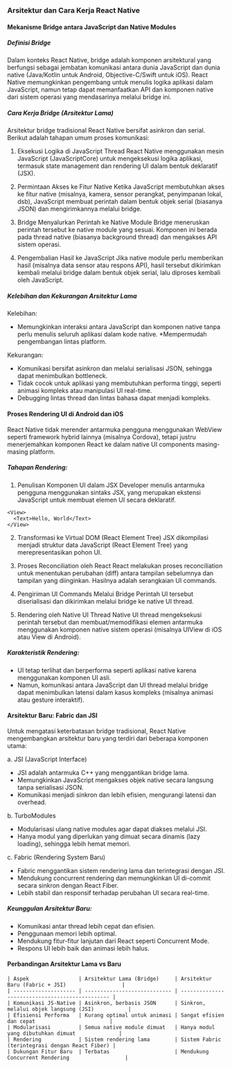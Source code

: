 ### Arsitektur dan Cara Kerja React Native
#### Mekanisme Bridge antara JavaScript dan Native Modules
##### Definisi Bridge
Dalam konteks React Native, bridge adalah komponen arsitektural yang berfungsi sebagai jembatan komunikasi antara dunia JavaScript dan dunia native (Java/Kotlin untuk Android, Objective-C/Swift untuk iOS). React Native memungkinkan pengembang untuk menulis logika aplikasi dalam JavaScript, namun tetap dapat memanfaatkan API dan komponen native dari sistem operasi yang mendasarinya melalui bridge ini.

##### Cara Kerja Bridge (Arsitektur Lama)
Arsitektur bridge tradisional React Native bersifat asinkron dan serial. Berikut adalah tahapan umum proses komunikasi:
1. Eksekusi Logika di JavaScript Thread
React Native menggunakan mesin JavaScript (JavaScriptCore) untuk mengeksekusi logika aplikasi, termasuk state management dan rendering UI dalam bentuk deklaratif (JSX).

2. Permintaan Akses ke Fitur Native
Ketika JavaScript membutuhkan akses ke fitur native (misalnya, kamera, sensor perangkat, penyimpanan lokal, dsb), JavaScript membuat perintah dalam bentuk objek serial (biasanya JSON) dan mengirimkannya melalui bridge.

3. Bridge Menyalurkan Perintah ke Native Module
Bridge meneruskan perintah tersebut ke native module yang sesuai. Komponen ini berada pada thread native (biasanya background thread) dan mengakses API sistem operasi.

4. Pengembalian Hasil ke JavaScript
Jika native module perlu memberikan hasil (misalnya data sensor atau respons API), hasil tersebut dikirimkan kembali melalui bridge dalam bentuk objek serial, lalu diproses kembali oleh JavaScript.

##### Kelebihan dan Kekurangan Arsitektur Lama
Kelebihan:
* Memungkinkan interaksi antara JavaScript dan komponen native tanpa perlu menulis seluruh aplikasi dalam kode native.
*Mempermudah pengembangan lintas platform.

Kekurangan:
* Komunikasi bersifat asinkron dan melalui serialisasi JSON, sehingga dapat menimbulkan bottleneck.
* Tidak cocok untuk aplikasi yang membutuhkan performa tinggi, seperti animasi kompleks atau manipulasi UI real-time.
* Debugging lintas thread dan lintas bahasa dapat menjadi kompleks.

#### Proses Rendering UI di Android dan iOS
React Native tidak merender antarmuka pengguna menggunakan WebView seperti framework hybrid lainnya (misalnya Cordova), tetapi justru menerjemahkan komponen React ke dalam native UI components masing-masing platform.

##### Tahapan Rendering:
1. Penulisan Komponen UI dalam JSX
Developer menulis antarmuka pengguna menggunakan sintaks JSX, yang merupakan ekstensi JavaScript untuk membuat elemen UI secara deklaratif.

```
<View>
  <Text>Hello, World</Text>
</View>
```

2. Transformasi ke Virtual DOM (React Element Tree)
JSX dikompilasi menjadi struktur data JavaScript (React Element Tree) yang merepresentasikan pohon UI.

3. Proses Reconciliation oleh React
React melakukan proses reconciliation untuk menentukan perubahan (diff) antara tampilan sebelumnya dan tampilan yang diinginkan. Hasilnya adalah serangkaian UI commands.

4. Pengiriman UI Commands Melalui Bridge
Perintah UI tersebut diserialisasi dan dikirimkan melalui bridge ke native UI thread.

5. Rendering oleh Native UI Thread
Native UI thread mengeksekusi perintah tersebut dan membuat/memodifikasi elemen antarmuka menggunakan komponen native sistem operasi (misalnya UIView di iOS atau View di Android).

##### Karakteristik Rendering:
* UI tetap terlihat dan berperforma seperti aplikasi native karena menggunakan komponen UI asli.
* Namun, komunikasi antara JavaScript dan UI thread melalui bridge dapat menimbulkan latensi dalam kasus kompleks (misalnya animasi atau gesture interaktif).

#### Arsitektur Baru: Fabric dan JSI
Untuk mengatasi keterbatasan bridge tradisional, React Native mengembangkan arsitektur baru yang terdiri dari beberapa komponen utama:

a. JSI (JavaScript Interface)
* JSI adalah antarmuka C++ yang menggantikan bridge lama.
* Memungkinkan JavaScript mengakses objek native secara langsung tanpa serialisasi JSON.
* Komunikasi menjadi sinkron dan lebih efisien, mengurangi latensi dan overhead.

b. TurboModules
* Modularisasi ulang native modules agar dapat diakses melalui JSI.
* Hanya modul yang diperlukan yang dimuat secara dinamis (lazy loading), sehingga lebih hemat memori.

c. Fabric (Rendering System Baru)
* Fabric menggantikan sistem rendering lama dan terintegrasi dengan JSI.
* Mendukung concurrent rendering dan memungkinkan UI di-commit secara sinkron dengan React Fiber.
* Lebih stabil dan responsif terhadap perubahan UI secara real-time.

##### Keunggulan Arsitektur Baru:
* Komunikasi antar thread lebih cepat dan efisien.
* Penggunaan memori lebih optimal.
* Mendukung fitur-fitur lanjutan dari React seperti Concurrent Mode.
* Respons UI lebih baik dan animasi lebih halus.

#### Perbandingan Arsitektur Lama vs Baru
```
| Aspek                | Arsitektur Lama (Bridge)     | Arsitektur Baru (Fabric + JSI)                  |
| -------------------- | ---------------------------- | ----------------------------------------------- |
| Komunikasi JS-Native | Asinkron, berbasis JSON      | Sinkron, melalui objek langsung (JSI)           |
| Efisiensi Performa   | Kurang optimal untuk animasi | Sangat efisien dan cepat                        |
| Modularisasi         | Semua native module dimuat   | Hanya modul yang dibutuhkan dimuat              |
| Rendering            | Sistem rendering lama        | Sistem Fabric (terintegrasi dengan React Fiber) |
| Dukungan Fitur Baru  | Terbatas                     | Mendukung Concurrent Rendering                  |
```
